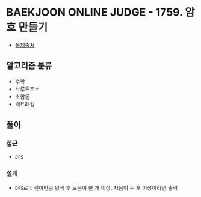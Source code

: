 # BAEKJOON ONLINE JUDGE - 1759. 암호 만들기

- [문제출처](https://www.acmicpc.net/problem/1759 '1759. 암호 만들기')

## 알고리즘 분류

- 수학
- 브루트포스
- 조합론
- 백트래킹

## 풀이

### 접근

- `DFS`

### 설계

- `DFS`로 `l` 깊이만큼 탐색 후 모음이 한 개 이상, 자음이 두 개 이상이라면 출력
